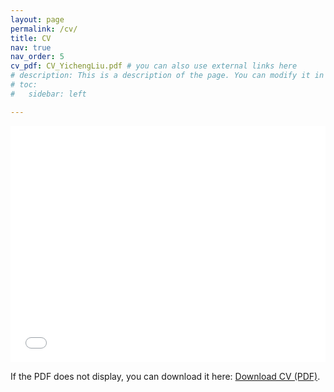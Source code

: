```yaml
---
layout: page
permalink: /cv/
title: CV
nav: true
nav_order: 5
cv_pdf: CV_YichengLiu.pdf # you can also use external links here
# description: This is a description of the page. You can modify it in '_pages/cv.md'. You can also change or remove the top pdf download button.
# toc:
#   sidebar: left

---
```


<div style="position:relative;padding-bottom:75%;height:0;overflow:hidden;">
  <iframe src="{{ site.baseurl }}/assets/pdf/{{ page.cv_pdf }}" 
          style="position:absolute;top:0;left:0;width:100%;height:100%;border:0;" 
          frameborder="0" aria-label="Curriculum Vitae (PDF)"></iframe>
</div>

<p>If the PDF does not display, you can download it here: <a href="{{ site.baseurl }}/assets/pdf/{{ page.cv_pdf }}">Download CV (PDF)</a>.</p>
